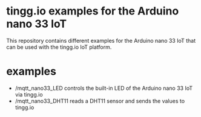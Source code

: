 # tingg.io examples for the Arduino nano 33 IoT

This repository contains different examples for the Arduino nano 33 IoT that can be used with the tingg.io IoT platform.

# examples

* /mqtt_nano33_LED controls the built-in LED of the Arduino nano 33 IoT via tingg.io
* /mqtt_nano33_DHT11 reads a DHT11 sensor and sends the values to tingg.io
